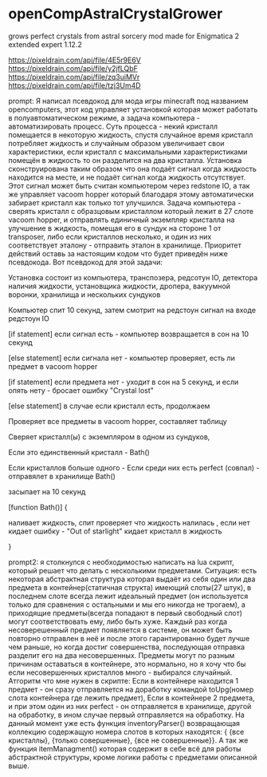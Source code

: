 # openCompAstralCrystalGrower
grows perfect crystals from astral sorcery mod
made for Enigmatica 2 extended expert 1.12.2

https://pixeldrain.com/api/file/4E5r9E6V
https://pixeldrain.com/api/file/y2jfLQbF
https://pixeldrain.com/api/file/zq3uiMVr
https://pixeldrain.com/api/file/tzj3Um4D

prompt:
Я написал псевдокод для мода игры minecraft под названием opencomputers, этот код управляет установкой которая может работать в полуавтоматическом режиме, а задача компьютера - автоматизировать процесс. Суть процесса - некий кристалл помещается в некоторую жидкость, спустя случайное время кристалл потребляет жидкость и случайным образом увеличивает свои характеристики, если кристалл с максимальными характеристиками помещён в жидкость то он разделится на два кристалла. Установка сконструирована таким образом что она подаёт сигнал когда жидкость находится на месте, и не подаёт сигнал когда жидкость отсутствует. Этот сигнал может быть считан компьютером через redstone IO, а так же управляет vacoom hopper который благодаря этому автоматически забирает кристалл как только тот улучшился. Задача компьютера - сверять кристалл с образцовым кристаллом который лежит в 27 слоте vacoom hopper, и отправлять единичный экземпляр кристалла на улучшение в жидкость, помещая его в сундук на стороне 1 от transposer, либо если кристаллов несколько, и один из них соответствует эталону - отправить эталон в хранилище. Приоритет действий оставь за настоящим кодом что будет приведён ниже псевдокода.
Вот псевдокод для этой задачи:

Установка состоит из компьютера, транспозера, редсотун IO, детектора наличия жидкости, установщика жидкости, дропера, вакуумной воронки, хранилища и нескольких сундуков

Компьютер спит 10 секунд, затем смотрит на редстоун сигнал на входе редстоун IO

[if statement] если сигнал есть - компьютер возвращается в сон на 10 секунд

[else statement] если сигнала нет - компьютер проверяет, есть ли предмет в vacoom hopper

  [if statement] если предмета нет - уходит в сон на 5 секунд, и если опять нету - бросает ошибку "Crystal lost"

  [else statement] в случае если кристалл есть, продолжаем

Проверяет все предметы в vacoom hopper, составляет таблицу

Сверяет кристалл(ы) с экземпляром в одном из сундуков,

Если это единственный кристалл - 
Bath()

Если кристаллов больше одного -
Если среди них есть perfect (совпал) - отправялет в хранилище
Bath()

засыпает на 10 секунд

[function Bath()] {

  наливает жидкость,
  спит 
  проверяет что жидкость налилась , 
  если нет кидает ошибку - "Out of starlight"
  кидает кристалл в жидкость

}

prompt2:
я столкнулся с необходимостью написать на lua скрипт, который решает что делать с несколькими предметами. Ситуация:
есть некоторая абстрактная структура которая выдаёт из себя один или два предмета в контейнер(статичная структа) имеющий слоты(27 штук), в последнем слоте всегда лежит идеальный предмет (он используется только для сравнения с остальными и мы его никогда не трогаем), а приходящие предметы(всегда попадают в первый свободный слот) могут соответствовать ему, либо быть хуже. Каждый раз когда несоверешенный предмет появляется в системе, он может быть повторно отправлен в неё и после этого гарантированно будет лучше чем раньше, но когда достиг совершенства, последующая отправка разделит его на два несовершенных.
Предметы могут по разным причинам оставаться в контейнере, это нормально, но я хочу что бы если несовершенных кристаллов много - выбирался случайный.
Атгоритм что мне нужен в скрипте:
Если в контейнере находится 1 предмет - он сразу отправляется на доработку командой toUpg(номер слота контейнера где лежить предмет),
Если в контейнере 2 предмета, и при этом один из них perfect - он отправляется в хранилище, другой на обработку, в ином случае первый отправляется на обработку.
На данный момент уже есть функция inventoryParser() возвращающая коллекцию содержащую номера слотов в которых находятся: { {все кристаллы}, {только совершенные}, {все не совершенные}}.
А так же функция itemManagment() которая содержит в себе всё для работы абстрактной структуры, кроме логики работы с предметами описанной выше.
